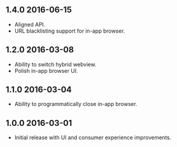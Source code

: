 ## 1.4.0 2016-06-15
* Aligned API.
* URL blacklisting support for in-app browser.

## 1.2.0 2016-03-08
* Ability to switch hybrid webview.
* Polish in-app browser UI.

## 1.1.0 2016-03-04
* Ability to programmatically close in-app browser.

## 1.0.0 2016-03-01
* Initial release with UI and consumer experience improvements.
